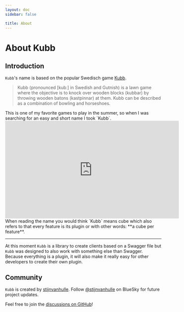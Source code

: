 ```yaml
---
layout: doc
sidebar: false

title: About
---
```


# About Kubb

## Introduction

`Kubb`'s name is based on the popular Swedisch game [Kubb](https://en.wikipedia.org/wiki/Kubb).

<blockquote>
 Kubb (pronounced [kubː] in Swedish and Gutnish) is a lawn game where the objective is to knock over wooden blocks (kubbar) by throwing wooden batons (kastpinnar) at them. Kubb can be described as a combination of bowling and horseshoes.
</blockquote>
This is one of my favorite games to play in the summer, so when I was searching for an easy and short name I took `Kubb`.
<iframe width="560" height="315" src="https://www.youtube.com/embed/ZisjpAlarhM" title="YouTube video player" frameborder="0" allow="accelerometer; autoplay; clipboard-write; encrypted-media; gyroscope; picture-in-picture; web-share" allowfullscreen></iframe>
When reading the name you would think `Kubb` means cube which also refers to that every feature is its plugin or with other words: **a cube per feature**.

<hr/>

At this moment `Kubb` is a library to create clients based on a Swagger file but `Kubb` was designed to also work with something else than Swagger.
Because everything is a plugin, it will also make it really easy for other developers to create their own plugin.

## Community

`Kubb` is created by [stijnvanhulle](https://stijnvanhulle.be).
Follow [@stijnvanhulle](https://bsky.app/profile/stijnvanhulle.bsky.social) on BlueSky for future project updates.

Feel free to join the [discussions on GitHub](https://github.com/kubb-labs/kubb/discussions)!
